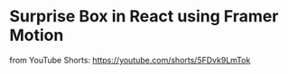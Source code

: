 # Surprise Box in React using Framer Motion
from YouTube Shorts: https://youtube.com/shorts/5FDvk9LmTok

